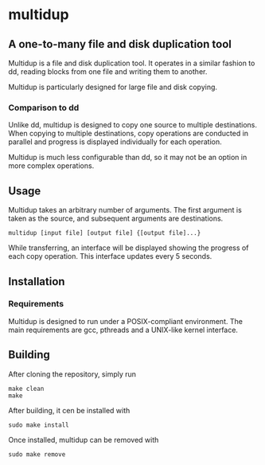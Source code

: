 # multidup

## A one-to-many file and disk duplication tool

Multidup is a file and disk duplication tool. It operates in a similar fashion
to dd, reading blocks from one file and writing them to another.

Multidup is particularly designed for large file and disk copying.

### Comparison to dd

Unlike dd, multidup is designed to copy one source to multiple destinations.
When copying to multiple destinations, copy operations are conducted in parallel
and progress is displayed individually for each operation.

Multidup is much less configurable than dd, so it may not be an option in more
complex operations.

## Usage

Multidup takes an arbitrary number of arguments. The first argument is taken as
the source, and subsequent arguments are destinations.

```
multidup [input file] [output file] {[output file]...}
```

While transferring, an interface will be displayed showing the progress of each
copy operation. This interface updates every 5 seconds.

## Installation

### Requirements

Multidup is designed to run under a POSIX-compliant environment. The main
requirements are gcc, pthreads and a UNIX-like kernel interface.

## Building

After cloning the repository, simply run

```
make clean
make
```

After building, it cen be installed with

```
sudo make install
```

Once installed, multidup can be removed with

```
sudo make remove
```
